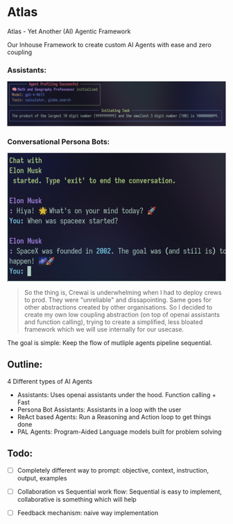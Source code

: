# Atlas
Atlas - Yet Another (AI) Agentic Framework

Our Inhouse Framework to create custom AI Agents with ease and zero coupling

### Assistants:
![demo](./assets/demo.png)

### Conversational Persona Bots:
![demo](./assets/persona.png)

> So the thing is, Crewai is underwhelming when I had to deploy crews to prod. They were "unreliable" and dissapointing. Same goes for other abstractions created by other organisations. So I decided to create my own low coupling abstraction (on top of openai assistants and function calling), trying to create a simplified, less bloated framework which we will use internally for our usecase.


The goal is simple: Keep the flow of mutliple agents pipeline sequential.


## Outline:
4 Different types of AI Agents
* Assistants: Uses openai assistants under the hood. Function calling + Fast
* Persona Bot Assistants: Assistants in a loop with the user
* ReAct based Agents: Run a Reasoning and Action loop to get things done
* PAL Agents: Program-Aided Language models built for problem solving


## Todo:
- [ ] Completely different way to prompt: 
objective, context, instruction, output, examples

- [ ] Collaboration vs Sequential work flow:
Sequential is easy to implement, collaborative is something which will help

- [ ] Feedback mechanism:
naive way implementation
